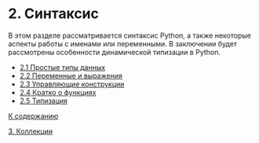 # 2. Синтаксис

В этом разделе рассматривается синтаксис Python, а также некоторые аспекты 
работы с именами или переменными. В заключении будет рассмотрены особенности 
динамической типизации в Python.

- [2.1 Простые типы данных](simple_types.ipynb)
- [2.2 Переменные и выражения](variables.ipynb)
- [2.3 Управляющие конструкции](control_structures.ipynb)
- [2.4 Кратко о функциях](functions.ipynb)
- [2.5 Типизация](dtyping.ipynb)

[К содержанию](../../README.md)

[3. Коллекции](../03_collections/overview.md)
